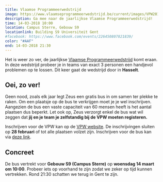 ```yaml
---
title: Vlaamse Programmeerwedstrijd
image: https://www.vlaamseprogrammeerwedstrijd.be/current/images/VPW2018grootP.png
description: Ga mee naar de jaarlijkse Vlaamse Programmeerwedstrijd!
time: 14-03-2018 10:00
location: Campus Sterre, Gebouw S9
locationlink: Building S9 Universiteit Gent
#facebook: https://www.facebook.com/events/226450807821839/
color: "#AAF"
end: 14-03-2018 21:30
---
```


Het is weer zo ver, de jaarlijkse [Vlaamse Programmeerwedstrijd](http://www.vlaamseprogrammeerwedstrijd.be/) komt eraan. In deze wedstrijd probeer je in teams van exact 3 personen een handjevol problemen op te lossen. Dit keer gaat de wedstrijd door in **Hasselt**.

## Oei, zo ver!
Geen nood, zoals elk jaar legt Zeus een gratis bus in om samen ter plekke te raken. Om een plaatsje op de bus te verkrijgen moet je je wel inschrijven. Aangezien de bus een vaste capaciteit van 60 mensen heeft is het aantal plaatsen dus beperkt. Let ook op, Zeus verzorgt enkel de bus wat wil zeggen dat **jij en je team je zelfstandig bij de VPW moeten registeren.**

Inschrijven voor de VPW kan op de [VPW website](https://www.vlaamseprogrammeerwedstrijd.be/current/#inschrijven). De inschrijvingen sluiten op **28 februari** of tot alle plaatsen volzet zijn.
Inschrijven voor de bus kan via [deze link](https://event.fkgent.be/events/180).

## Concreet
De bus vertrekt voor **Gebouw S9 (Campus Sterre)** op **woensdag 14 maart om 10:00**. Probeer iets op voorhand te zijn zodat we zeker op tijd kunnen vertrekken. Rond 21:30 schatten we terug in Gent te zijn.
